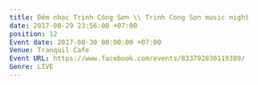 ```yaml
---
title: Đêm nhạc Trịnh Công Sơn \\ Trinh Cong Son music night
date: 2017-08-29 23:56:00 +07:00
position: 12
Event date: 2017-08-30 00:00:00 +07:00
Venue: Tranquil Cafe
Event URL: https://www.facebook.com/events/833792830119389/
Genre: LIVE
---
```


